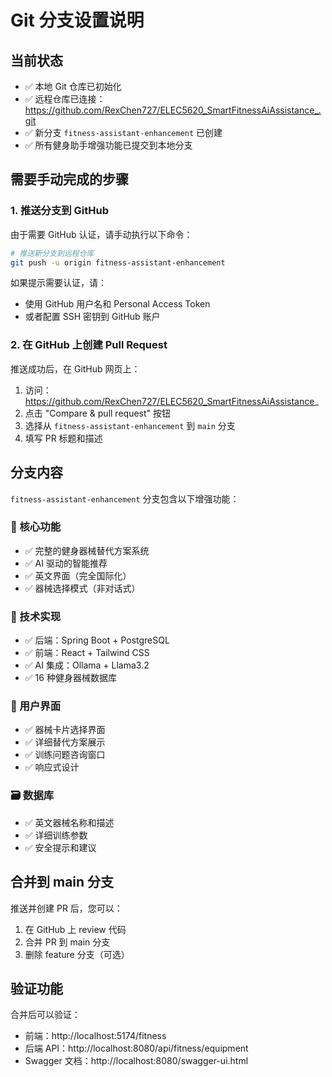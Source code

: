 # Git 分支设置说明

## 当前状态

- ✅ 本地 Git 仓库已初始化
- ✅ 远程仓库已连接：https://github.com/RexChen727/ELEC5620_SmartFitnessAiAssistance_.git
- ✅ 新分支 `fitness-assistant-enhancement` 已创建
- ✅ 所有健身助手增强功能已提交到本地分支

## 需要手动完成的步骤

### 1. 推送分支到 GitHub

由于需要 GitHub 认证，请手动执行以下命令：

```bash
# 推送新分支到远程仓库
git push -u origin fitness-assistant-enhancement
```

如果提示需要认证，请：

- 使用 GitHub 用户名和 Personal Access Token
- 或者配置 SSH 密钥到 GitHub 账户

### 2. 在 GitHub 上创建 Pull Request

推送成功后，在 GitHub 网页上：

1. 访问：https://github.com/RexChen727/ELEC5620_SmartFitnessAiAssistance_
2. 点击 "Compare & pull request" 按钮
3. 选择从 `fitness-assistant-enhancement` 到 `main` 分支
4. 填写 PR 标题和描述

## 分支内容

`fitness-assistant-enhancement` 分支包含以下增强功能：

### 🎯 核心功能

- ✅ 完整的健身器械替代方案系统
- ✅ AI 驱动的智能推荐
- ✅ 英文界面（完全国际化）
- ✅ 器械选择模式（非对话式）

### 🔧 技术实现

- ✅ 后端：Spring Boot + PostgreSQL
- ✅ 前端：React + Tailwind CSS
- ✅ AI 集成：Ollama + Llama3.2
- ✅ 16 种健身器械数据库

### 📱 用户界面

- ✅ 器械卡片选择界面
- ✅ 详细替代方案展示
- ✅ 训练问题咨询窗口
- ✅ 响应式设计

### 🗃️ 数据库

- ✅ 英文器械名称和描述
- ✅ 详细训练参数
- ✅ 安全提示和建议

## 合并到 main 分支

推送并创建 PR 后，您可以：

1. 在 GitHub 上 review 代码
2. 合并 PR 到 main 分支
3. 删除 feature 分支（可选）

## 验证功能

合并后可以验证：

- 前端：http://localhost:5174/fitness
- 后端 API：http://localhost:8080/api/fitness/equipment
- Swagger 文档：http://localhost:8080/swagger-ui.html
